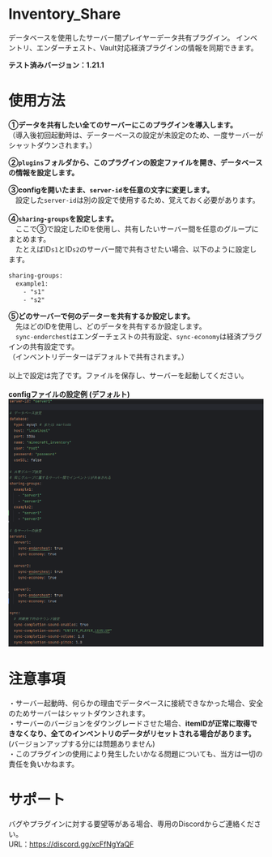 # Inventory_Share
データベースを使用したサーバー間プレイヤーデータ共有プラグイン。
インベントリ、エンダーチェスト、Vault対応経済プラグインの情報を同期できます。

**テスト済みバージョン：1.21.1**
# 使用方法
**①データを共有したい全てのサーバーにこのプラグインを導入します。**
<br>（導入後初回起動時は、データーベースの設定が未設定のため、一度サーバーがシャットダウンされます。）

**②<code>plugins</code>フォルダから、このプラグインの設定ファイルを開き、データベースの情報を設定します。**

**③configを開いたまま、<code>server-id</code>を任意の文字に変更します。**
<br>　設定した<code>server-id</code>は別の設定で使用するため、覚えておく必要があります。
<br><br>
**④<code>sharing-groups</code>を設定します。**
<br>　ここで③で設定したIDを使用し、共有したいサーバー間を任意のグループにまとめます。
<br>　たとえばID<code>s1</code>とID<code>s2</code>のサーバー間で共有させたい場合、以下のように設定します。<br>
```
sharing-groups:
  example1:
    - "s1"
    - "s2"
```
**⑤どのサーバーで何のデーターを共有するか設定します。**<br>
　先ほどのIDを使用し、どのデータを共有するか設定します。<br>
　<code>sync-enderchest</code>はエンダーチェストの共有設定、<code>sync-economy</code>は経済プラグインの共有設定です。
<br>（インベントリデーターはデフォルトで共有されます。）　<br>
<br>以上で設定は完了です。ファイルを保存し、サーバーを起動してください。
<br><br>**configファイルの設定例 (デフォルト)**
![img.png](img.png)


# 注意事項
・サーバー起動時、何らかの理由でデータベースに接続できなかった場合、安全のためサーバーはシャットダウンされます。<br>
・サーバーのバージョンをダウングレードさせた場合、**itemIDが正常に取得できなくなり、全てのインベントリのデータがリセットされる場合があります。**(バージョンアップする分には問題ありません)<br>
・このプラグインの使用により発生したいかなる問題についても、当方は一切の責任を負いかねます。<br>

# サポート
バグやプラグインに対する要望等がある場合、専用のDiscordからご連絡ください。
<br>URL：https://discord.gg/xcFfNgYaQF